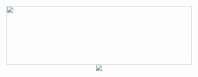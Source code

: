   
  <div align="center">
    <div align="center">
    <img src="https://github-readme-stats-sigma-five.vercel.app/api/top-langs/?username=nikolaimarkalainen&theme=react&show_icons=true&layout=compact"          width="500" height="160" align="center"></img>
    </div>
      <a href="https://www.linkedin.com/in/nikolaimarkalainen/" >
      <img src="https://img.shields.io/badge/linkedin-%230077B5.svg?style=for-the-badge&logo=linkedin"></img>
    </a>
</div>
